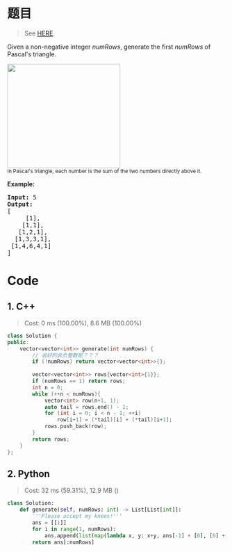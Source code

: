 # 题目

> See [HERE](https://leetcode.com/problems/pascals-triangle/).

<div><p>Given a non-negative integer&nbsp;<em>numRows</em>, generate the first <em>numRows</em> of Pascal's triangle.</p>

<p><img alt="" src="https://upload.wikimedia.org/wikipedia/commons/0/0d/PascalTriangleAnimated2.gif" style="height:240px; width:260px"><br>
<small>In Pascal's triangle, each number is the sum of the two numbers directly above it.</small></p>

<p><strong>Example:</strong></p>

<pre><strong>Input:</strong> 5
<strong>Output:</strong>
[
     [1],
    [1,1],
   [1,2,1],
  [1,3,3,1],
 [1,4,6,4,1]
]
</pre>
</div>

# Code

## 1. C++

> Cost: 0 ms (100.00%), 8.6 MB (100.00%)

```C++
class Solution {
public:
    vector<vector<int>> generate(int numRows) {
        // 说好的非负整数呢？？？
        if (!numRows) return vector<vector<int>>{};
        
        vector<vector<int>> rows{vector<int>{1}};
        if (numRows == 1) return rows;
        int n = 0;
        while (++n < numRows){
            vector<int> row(n+1, 1);
            auto tail = rows.end() - 1;
            for (int i = 0; i < n - 1; ++i)
                row[i+1] = (*tail)[i] + (*tail)[i+1];
            rows.push_back(row);
        }
        return rows;
    }
};
```

## 2. Python

> Cost: 32 ms (59.31%), 12.9 MB ()

```python
class Solution:
    def generate(self, numRows: int) -> List[List[int]]:
        '''Please accept my knees!'''
        ans = [[1]]
        for i in range(1, numRows):
            ans.append(list(map(lambda x, y: x+y, ans[-1] + [0], [0] + ans[-1])))
        return ans[:numRows]
```
